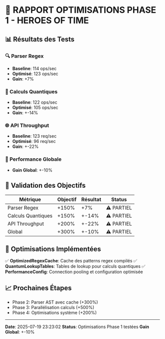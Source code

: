 # 🚀 RAPPORT OPTIMISATIONS PHASE 1 - HEROES OF TIME

## 📊 Résultats des Tests

### 🔍 Parser Regex
- **Baseline**: 114 ops/sec
- **Optimisé**: 123 ops/sec
- **Gain**: +7%

### 🧮 Calculs Quantiques
- **Baseline**: 122 ops/sec
- **Optimisé**: 105 ops/sec
- **Gain**: +-14%

### 🌐 API Throughput
- **Baseline**: 123 req/sec
- **Optimisé**: 96 req/sec
- **Gain**: +-22%

### 🚀 Performance Globale
- **Gain Global**: +-10%

## 🎯 Validation des Objectifs

| Métrique | Objectif | Résultat | Status |
|----------|----------|----------|--------|
| Parser Regex | +150% | +7% | ⚠️ PARTIEL |
| Calculs Quantiques | +150% | +-14% | ⚠️ PARTIEL |
| API Throughput | +200% | +-22% | ⚠️ PARTIEL |
| Global | +300% | +-10% | ⚠️ PARTIEL |

## 🔧 Optimisations Implémentées

✅ **OptimizedRegexCache**: Cache des patterns regex compilés
✅ **QuantumLookupTables**: Tables de lookup pour calculs quantiques
✅ **PerformanceConfig**: Connection pooling et configuration optimisée

## 📈 Prochaines Étapes

- Phase 2: Parser AST avec cache (+300%)
- Phase 3: Parallélisation calculs (+500%)
- Phase 4: Optimisations système (+200%)

---

**Date**: 2025-07-19 23:23:02
**Status**: Optimisations Phase 1 testées
**Gain Global**: +-10%
